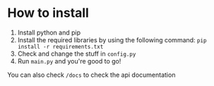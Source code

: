 # How to install
1. Install python and pip
2. Install the required libraries by using the following command:
```pip install -r requirements.txt```
3. Check and change the stuff in `config.py`
4. Run `main.py` and you're good to go!

You can also check `/docs` to check the api documentation 